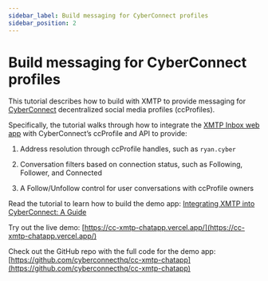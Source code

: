 ```yaml
---
sidebar_label: Build messaging for CyberConnect profiles
sidebar_position: 2
---
```


# Build messaging for CyberConnect profiles

This tutorial describes how to build with XMTP to provide messaging for [CyberConnect](https://cyberconnect.hashnode.dev/) decentralized social media profiles (ccProfiles).

Specifically, the tutorial walks through how to integrate the [XMTP Inbox web app](https://github.com/xmtp-labs/xmtp-inbox-web) with CyberConnect’s ccProfile and API to provide:

1. Address resolution through ccProfile handles, such as `ryan.cyber`

2. Conversation filters based on connection status, such as Following, Follower, and Connected

3. A Follow/Unfollow control for user conversations with ccProfile owners

Read the tutorial to learn how to build the demo app: [Integrating XMTP into CyberConnect: A Guide](https://cyberconnect.hashnode.dev/integrating-xmtp-into-cyberconnect-a-guide)

Try out the live demo: [https://cc-xmtp-chatapp.vercel.app/](https://cc-xmtp-chatapp.vercel.app/)

Check out the GitHub repo with the full code for the demo app: [https://github.com/cyberconnecthq/cc-xmtp-chatapp](https://github.com/cyberconnecthq/cc-xmtp-chatapp)
